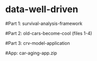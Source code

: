 # data-well-driven

#Part 1: survival-analysis-framework

#Part 2: old-cars-become-cool (files 1-4)

#Part 3: crv-model-application

#App: car-aging-app.zip
